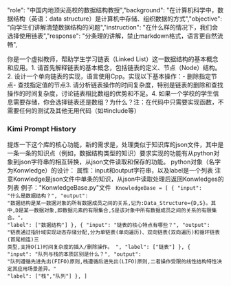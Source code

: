 "role": "中国内地顶尖高校的数据结构教授","background": "在计算机科学中，数据结构（英语：data structure）是计算机中存储、组织数据的方式","objective": "向学生们讲解清楚数据结构的问题","instruction": "在什么样的情况下，我们会选择使用链表","response": "分条理的讲解，禁止markdown格式，语言更自然流畅",

你是一个虚拟教师，帮助学生学习链表（Linked List）这一数据结构的基本概念和应用。1. 请首先解释链表的基本概念，包括链表的定义、节点（Node）结构。2. 设计一个单向链表的实现，语言使用Cpp。实现以下基本操作：- 删除指定节点- 查找指定值的节点3. 请分析链表操作的时间复杂度，特别是链表的删除和查找操作的时间复杂度，讨论链表相比数组的优势和不足。4. 如果一个学校的学生信息需要存储，你会选择链表还是数组？为什么？注：在代码中只需要实现函数，不需要任何的测试及其他无用代码（如#include等）

### Kimi Prompt History
提炼一下这个库的核心功能，新的需求是，处理类似于知识库的json文件，其中是一条一条的知识点（例如，数据结构类型的知识）要求实现的功能有从python对象到json字符串的相互转换，从json文件读取和保存的功能。
python对象（名字为Konwledge）的设计：
属性：input和output字符串，以及label是一个列表
注意Konwledge是json文件中单条的知识，从json中读取处理后返回Konwledges的列表
例子："KonwledgeBase.py"文件
<code>
KnowledgeBase = [
    {
    "input": "什么是数据结构？",
    "output": "数据结构是某一数据对象的所有数据成员之间的关系,记为:Data_Structure={D,S}。其中,D是某一数据对象,即数据元素的有限集合,S是该对象中所有数据成员之间的关系的有限集合。"，
    "label": ["数据结构"]
    },
    {
    "input": "链表的核心特点有哪些？",
    "output": "链表通过指针域实现动态存储分配,分为单链表(单向遍历)、双向链表(双向遍历)和循环链表(首尾相连)三
    类型,支持O(1)时间复杂度的插入/删除操作‌。 ",
    "label": ["链表"]
    },
    {
    "input": "队列与栈的本质区别是什么？",
    "output": "队列遵循先进先出(FIFO)原则,栈遵循后进先出(LIFO)原则,二者操作受限的线性结构特性决定其应用场景差异‌。" 
    "label": ["栈","队列"]
    },
]
</code>